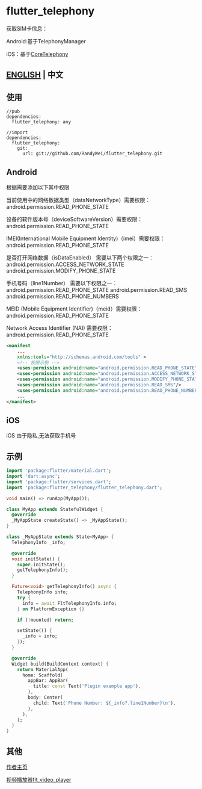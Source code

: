 # flutter_telephony

获取SIM卡信息：

Android:基于TelephonyManager

iOS：基于[CoreTelephony](https://developer.apple.com/documentation/coretelephony)


## [ENGLISH](https://github.com/RandyWei/flutter_telephony/blob/master/README.md)    |     中文

## 使用
```
//pub
dependencies:
  flutter_telephony: any

//import
dependencies:
  flutter_telephony:
    git:
      url: git://github.com/RandyWei/flutter_telephony.git
```

## Android
根据需要添加以下其中权限

  当前使用中的网络数据类型（dataNetworkType）需要权限：android.permission.READ_PHONE_STATE

  设备的软件版本号（deviceSoftwareVersion）需要权限：android.permission.READ_PHONE_STATE

  IMEI(International Mobile Equipment Identity)（imei）需要权限：android.permission.READ_PHONE_STATE


  是否打开网络数据（isDataEnabled）
  需要以下两个权限之一：
  android.permission.ACCESS_NETWORK_STATE
  android.permission.MODIFY_PHONE_STATE

  手机号码（line1Number）
  需要以下权限之一：
  android.permission.READ_PHONE_STATE
  android.permission.READ_SMS
  android.permission.READ_PHONE_NUMBERS

  MEID (Mobile Equipment Identifier)（meid）需要权限：android.permission.READ_PHONE_STATE

  Network Access Identifier (NAI) 需要权限：android.permission.READ_PHONE_STATE
```xml
<manifest
    ...
    xmlns:tools="http://schemas.android.com/tools" >
    <!-- 权限示例 -->
    <uses-permission android:name="android.permission.READ_PHONE_STATE"/>
    <uses-permission android:name="android.permission.ACCESS_NETWORK_STATE"/>
    <uses-permission android:name="android.permission.MODIFY_PHONE_STATE"/>
    <uses-permission android:name="android.permission.READ_SMS"/>
    <uses-permission android:name="android.permission.READ_PHONE_NUMBERS"/>
    ...
</manifest>
```

## iOS
iOS 由于隐私,无法获取手机号

## 示例

```dart
import 'package:flutter/material.dart';
import 'dart:async';
import 'package:flutter/services.dart';
import 'package:flutter_telephony/flutter_telephony.dart';

void main() => runApp(MyApp());

class MyApp extends StatefulWidget {
  @override
  _MyAppState createState() => _MyAppState();
}

class _MyAppState extends State<MyApp> {
  TelephonyInfo _info;

  @override
  void initState() {
    super.initState();
    getTelephonyInfo();
  }

  Future<void> getTelephonyInfo() async {
    TelephonyInfo info;
    try {
      info = await FltTelephonyInfo.info;
    } on PlatformException {}

    if (!mounted) return;

    setState(() {
      _info = info;
    });
  }

  @override
  Widget build(BuildContext context) {
    return MaterialApp(
      home: Scaffold(
        appBar: AppBar(
          title: const Text('Plugin example app'),
        ),
        body: Center(
          child: Text('Phone Number: ${_info?.line1Number}\n'),
        ),
      ),
    );
  }
}

```

## 其他
[作者主页](https://www.bughub.dev)

[视频播放器flt_video_player](https://pub.flutter-io.cn/packages/flt_video_player)